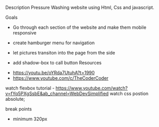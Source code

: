 Description
Pressure Washing website using Html, Css and javascript.

Goals

  * Go through each section of the website and make them mobile responsive

  * create hamburger menu for navigation

  * let pictures transiton into the page from the side

  * add shadow-box to call button
Resources
 - https://youtu.be/oYRda7UtuhA?t=1990
 - https://www.youtube.com/c/TheCoderCoder

watch flexbox tutorial - https://www.youtube.com/watch?v=fYq5PXgSsbE&ab_channel=WebDevSimplified
watch css postion absolute;

break points
  * minimum 320px
